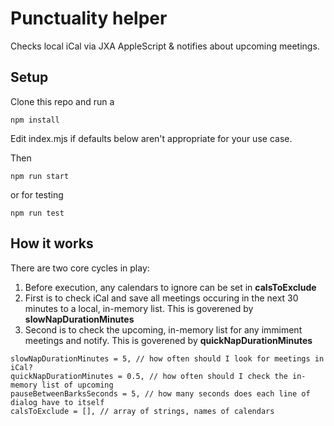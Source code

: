 # Punctuality helper

Checks local iCal via JXA AppleScript & notifies about upcoming meetings.

## Setup

Clone this repo and run a 

`npm install`

Edit index.mjs if defaults below aren't appropriate for your use case.

Then 

`npm run start`

or for testing

`npm run test`

## How it works

There are two core cycles in play: 

1. Before execution, any calendars to ignore can be set in **calsToExclude**
2. First is to check iCal and save all meetings occuring in the next 30 minutes to a local, in-memory list. This is goverened by **slowNapDurationMinutes**
3. Second is to check the upcoming, in-memory list for any immiment meetings and notify. This is goverened by **quickNapDurationMinutes**

```const lookaheadMinutes = 2, // how long before a meeting should I notify?
slowNapDurationMinutes = 5, // how often should I look for meetings in iCal?
quickNapDurationMinutes = 0.5, // how often should I check the in-memory list of upcoming
pauseBetweenBarksSeconds = 5, // how many seconds does each line of dialog have to itself
calsToExclude = [], // array of strings, names of calendars
```

